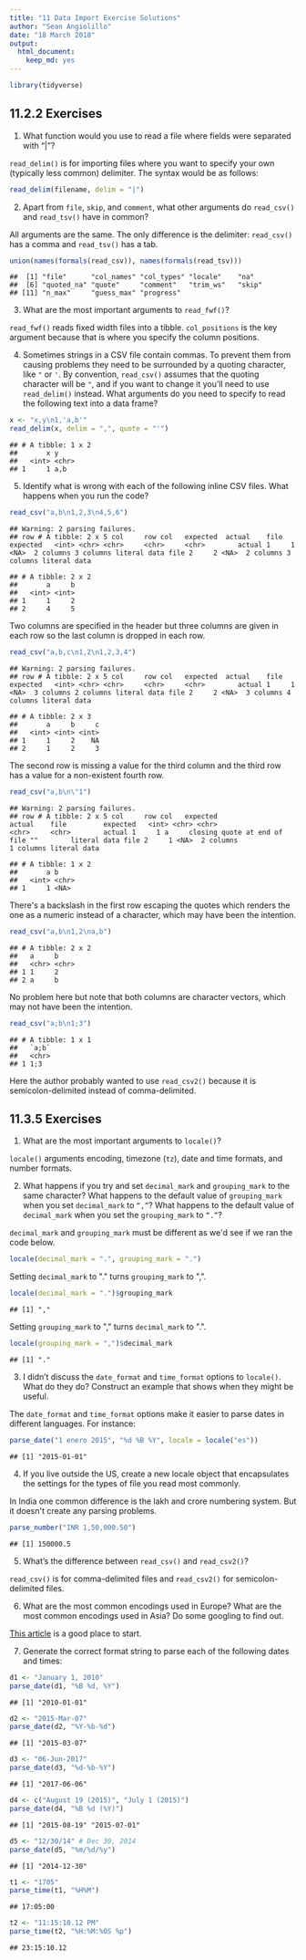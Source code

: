 ```yaml
---
title: "11 Data Import Exercise Solutions"
author: "Sean Angiolillo"
date: "18 March 2018"
output: 
  html_document: 
    keep_md: yes
---
```





```r
library(tidyverse)
```

## 11.2.2 Exercises

1. What function would you use to read a file where fields were separated with
“|”?

`read_delim()` is for importing files where you want to specify your own (typically less common) delimiter. The syntax would be as follows:


```r
read_delim(filename, delim = "|")
```

2. Apart from `file`, `skip`, and `comment`, what other arguments do `read_csv()` and `read_tsv()` have in common?

All arguments are the same. The only difference is the delimiter: `read_csv()` has a comma and `read_tsv()` has a tab.


```r
union(names(formals(read_csv)), names(formals(read_tsv)))
```

```
##  [1] "file"      "col_names" "col_types" "locale"    "na"       
##  [6] "quoted_na" "quote"     "comment"   "trim_ws"   "skip"     
## [11] "n_max"     "guess_max" "progress"
```

3. What are the most important arguments to `read_fwf()`?

`read_fwf()` reads fixed width files into a tibble. `col_positions` is the key argument because that is where you specify the column positions.

4. Sometimes strings in a CSV file contain commas. To prevent them from causing problems they need to be surrounded by a quoting character, like `"` or `'`. By convention, `read_csv()` assumes that the quoting character will be `"`, and if you want to change it you’ll need to use `read_delim()` instead. What arguments do you need to specify to read the following text into a data frame?


```r
x <- "x,y\n1,'a,b'"
read_delim(x, delim = ",", quote = "'")
```

```
## # A tibble: 1 x 2
##       x y    
##   <int> <chr>
## 1     1 a,b
```

5. Identify what is wrong with each of the following inline CSV files. What happens when you run the code?


```r
read_csv("a,b\n1,2,3\n4,5,6")
```

```
## Warning: 2 parsing failures.
## row # A tibble: 2 x 5 col     row col   expected  actual    file         expected   <int> <chr> <chr>     <chr>     <chr>        actual 1     1 <NA>  2 columns 3 columns literal data file 2     2 <NA>  2 columns 3 columns literal data
```

```
## # A tibble: 2 x 2
##       a     b
##   <int> <int>
## 1     1     2
## 2     4     5
```

Two columns are specified in the header but three columns are given in each row so the last column is dropped in each row.


```r
read_csv("a,b,c\n1,2\n1,2,3,4")
```

```
## Warning: 2 parsing failures.
## row # A tibble: 2 x 5 col     row col   expected  actual    file         expected   <int> <chr> <chr>     <chr>     <chr>        actual 1     1 <NA>  3 columns 2 columns literal data file 2     2 <NA>  3 columns 4 columns literal data
```

```
## # A tibble: 2 x 3
##       a     b     c
##   <int> <int> <int>
## 1     1     2    NA
## 2     1     2     3
```

The second row is missing a value for the third column and the third row has a value for a non-existent fourth row.


```r
read_csv("a,b\n\"1")
```

```
## Warning: 2 parsing failures.
## row # A tibble: 2 x 5 col     row col   expected                     actual    file         expected   <int> <chr> <chr>                        <chr>     <chr>        actual 1     1 a     closing quote at end of file ""        literal data file 2     1 <NA>  2 columns                    1 columns literal data
```

```
## # A tibble: 1 x 2
##       a b    
##   <int> <chr>
## 1     1 <NA>
```
There's a backslash in the first row escaping the quotes which renders the one as a numeric instead of a character, which may have been the intention.


```r
read_csv("a,b\n1,2\na,b")
```

```
## # A tibble: 2 x 2
##   a     b    
##   <chr> <chr>
## 1 1     2    
## 2 a     b
```

No problem here but note that both columns are character vectors, which may not have been the intention.


```r
read_csv("a;b\n1;3")
```

```
## # A tibble: 1 x 1
##   `a;b`
##   <chr>
## 1 1;3
```

Here the author probably wanted to use `read_csv2()` because it is semicolon-delimited instead of comma-delimited.

## 11.3.5 Exercises

1. What are the most important arguments to `locale()`?

`locale()` arguments encoding, timezone (`tz`), date and time formats, and number formats.

2. What happens if you try and set `decimal_mark` and `grouping_mark` to the same character? What happens to the default value of `grouping_mark` when you set `decimal_mark` to `“,”`? What happens to the default value of `decimal_mark` when you set the `grouping_mark` to `“.”`?

`decimal_mark` and `grouping_mark` must be different as we'd see if we ran the code below.


```r
locale(decimal_mark = ".", grouping_mark = ".")
```

Setting `decimal_mark` to "." turns `grouping_mark` to ",".


```r
locale(decimal_mark = ".")$grouping_mark
```

```
## [1] ","
```

Setting `grouping_mark` to "," turns `decimal_mark` to ".".
 

```r
locale(grouping_mark = ",")$decimal_mark
```

```
## [1] "."
```

3. I didn’t discuss the `date_format` and `time_format` options to `locale()`. What do they do? Construct an example that shows when they might be useful.

The `date_format` and `time_format` options make it easier to parse dates in different languages. For instance:


```r
parse_date("1 enero 2015", "%d %B %Y", locale = locale("es"))
```

```
## [1] "2015-01-01"
```

4. If you live outside the US, create a new locale object that encapsulates the settings for the types of file you read most commonly.

In India one common difference is the lakh and crore numbering system. But it doesn't create any parsing problems.


```r
parse_number("INR 1,50,000.50")
```

```
## [1] 150000.5
```

5. What’s the difference between `read_csv()` and `read_csv2()`?

`read_csv()` is for comma-delimited files and `read_csv2()` for semicolon-delimited files.

6. What are the most common encodings used in Europe? What are the most common encodings used in Asia? Do some googling to find out.

[This article]("http://kunststube.net/encoding/") is a good place to start.

7. Generate the correct format string to parse each of the following dates and times:


```r
d1 <- "January 1, 2010"
parse_date(d1, "%B %d, %Y")
```

```
## [1] "2010-01-01"
```

```r
d2 <- "2015-Mar-07"
parse_date(d2, "%Y-%b-%d")
```

```
## [1] "2015-03-07"
```

```r
d3 <- "06-Jun-2017"
parse_date(d3, "%d-%b-%Y")
```

```
## [1] "2017-06-06"
```

```r
d4 <- c("August 19 (2015)", "July 1 (2015)")
parse_date(d4, "%B %d (%Y)")
```

```
## [1] "2015-08-19" "2015-07-01"
```

```r
d5 <- "12/30/14" # Dec 30, 2014
parse_date(d5, "%m/%d/%y")
```

```
## [1] "2014-12-30"
```

```r
t1 <- "1705"
parse_time(t1, "%H%M")
```

```
## 17:05:00
```

```r
t2 <- "11:15:10.12 PM"
parse_time(t2, "%H:%M:%OS %p")
```

```
## 23:15:10.12
```

